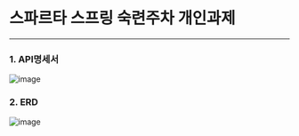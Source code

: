 # 스파르타 스프링 숙련주차 개인과제
---
### 1. API명세서
![image](https://github.com/user-attachments/assets/0e0633cf-f0a4-498c-8473-dc02d86c9ea0)

### 2. ERD
![image](https://github.com/user-attachments/assets/a51147f3-52ee-40ff-b7b2-422f34aaf5dd)